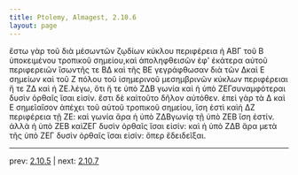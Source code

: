 ```yaml
---
title: Ptolemy, Almagest, 2.10.6
layout: page
---
```


ἔστω γὰρ τοῦ διὰ μέσωντῶν ζῳδίων κύκλου περιφέρεια ἡ ΑΒΓ τοῦ Β ὑποκειμένου τροπικοῦ σημείου,καὶ ἀποληφθεισῶν ἐφ' ἑκάτερα αὐτοῦ περιφερειῶν ἴσωντῆς τε ΒΔ καὶ τῆς ΒΕ γεγράφθωσαν διὰ τῶν Δκαὶ Ε σημείων καὶ τοῦ Ζ πόλου τοῦ ἰσημερινοῦ μεσημβρινῶν κύκλων περιφέρειαι ἥ τε ΖΔ καὶ ἡ ΖΕ.λέγω, ὅτι ἥ τε ὑπὸ ΖΔΒ γωνία καὶ ἡ ὑπὸ ΖΕΓσυναμφότεραι δυσὶν ὀρθαῖς ἴσαι εἰσίν. ἔστι δὲ καὶτοῦτο δῆλον αὐτόθεν. ἐπεὶ γὰρ τὰ Δ καὶ Ε σημεῖαἴσον ἀπέχει τοῦ αὐτοῦ τροπικοῦ σημείου, ἴση ἐστὶ καὶἡ ΔΖ περιφέρεια τῇ ΖΕ: καὶ γωνία ἄρα ἡ ὑπὸ ΖΔΒγωνίᾳ τῇ ὑπὸ ΖΕΒ ἴση ἐστίν. ἀλλὰ ἡ ὑπὸ ΖΕΒ καὶΖΕΓ δυσὶν ὀρθαῖς ἴσαι εἰσίν: καὶ ἡ ὑπὸ ΖΔΒ ἄρα μετὰ τῆς ὑπὸ ΖΕΓ δυσὶν ὀρθαῖς ἴσαι εἰσίν: ὅπερ ἔδειδεῖξαι.

---

prev: [2.10.5](../2.10.5/) | next: [2.10.7](../2.10.7/)

